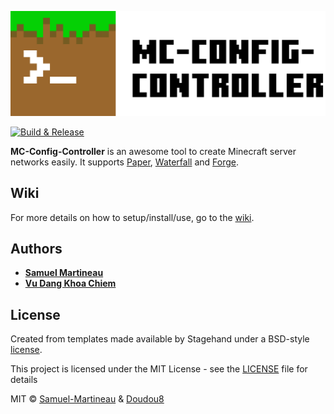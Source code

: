 ![Banner](https://raw.githubusercontent.com/Samuel-Martineau/MC-Config-Controller/master/images/logo.png)

[![Build & Release](https://github.com/Samuel-Martineau/MC-Config-Controller/workflows/Build%20&%20Release/badge.svg)](https://github.com/Samuel-Martineau/MC-Config-Controller/actions)

**MC-Config-Controller** is an awesome tool to create Minecraft server networks easily. It supports [Paper](https://papermc.io/), [Waterfall](https://papermc.io/) and [Forge](https://files.minecraftforge.net/).

## Wiki

For more details on how to setup/install/use, go to the [wiki](https://github.com/Samuel-Martineau/MC-Config-Controller/wiki).

## Authors

- **[Samuel Martineau](https://github.com/Samuel-Martineau/)**
- **[Vu Dang Khoa Chiem](https://github.com/dkchiem)**

## License

Created from templates made available by Stagehand under a BSD-style
[license](https://github.com/dart-lang/stagehand/blob/master/LICENSE).

This project is licensed under the MIT License - see the [LICENSE](https://github.com/Samuel-Martineau/MC-Config-Controller/blob/master/LICENSE.md) file for details

MIT © [Samuel-Martineau](https://github.com/Samuel-Martineau/) & [Doudou8](https://github.com/Doudou8)
